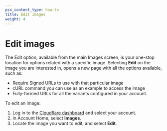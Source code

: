 ```yaml
---
pcx_content_type: how-to
title: Edit images
weight: 4
---
```


# Edit images

The Edit option, available from the main Images screen, is your one-stop location for options related with a specific image. Selecting **Edit** on the image you are interested in, opens a new page with all the options available, such as:

* Require Signed URLs to use with that particular image
* cURL command you can use as an example to access the image
* Fully-formed URLs for all the variants configured in your account. 

To edit an image:

1. Log in to the [Cloudflare dashboard](https://dash.cloudflare.com/login) and select your account.
2. In Account Home, select **Images**.
3. Locate the image you want to edit, and select **Edit**.